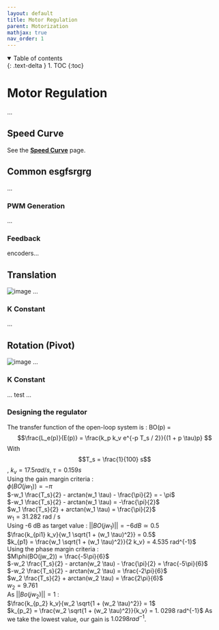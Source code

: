 ```yaml
---
layout: default
title: Motor Regulation
parent: Motorization
mathjax: true
nav_order: 1
---
```


<details open markdown="block">
  <summary>
    Table of contents
  </summary>
  {: .text-delta }
1. TOC
{:toc}
</details>

# Motor Regulation
...

## Speed Curve
See the **[Speed Curve](/speedCurve)** page.

## Common esgfsrgrg
...

### PWM Generation
...

### Feedback
encoders...

## Translation
![image](https://user-images.githubusercontent.com/23436953/228483207-f1e11347-ffc9-4086-a2b3-49d63ada9217.png)
...

### K Constant
...


## Rotation (Pivot)
![image](https://user-images.githubusercontent.com/23436953/228483356-38b98cfd-41e4-4f16-b560-a83ecde1d68a.png)
...

### K Constant
...
test
...

### Designing the regulator

The transfer function of the open-loop system is : BO(p) =
$$\frac{L_e(p)}{E(p)} = \frac{k_p k_v e^{-p T_s / 2}}{(1 + p \tau)p}
$$
With $$T_s = \frac{1}{100} s$$, $k_v = 17.5 rad / s$, $\tau = 0.159 s$\
Using the gain margin criteria :\
$\phi (BO(jw_1)) = - \pi$\
$-w_1 \frac{T_s}{2} - arctan(w_1 \tau) - \frac{\pi}{2} = - \pi$\
$-w_1  \frac{T_s}{2}  - arctan(w_1 \tau)  = -\frac{\pi}{2}$\
$w_1  \frac{T_s}{2}  + arctan(w_1 \tau)  = \frac{\pi}{2}$\
$w_1 = 31.282$ rad / s\
Using -6 dB as target value : $|| BO(jw_1)|| = -6 dB \simeq 0.5$\
$\frac{k_{pi1} k_v}{w_1 \sqrt{1 + (w_1 \tau)^2}} = 0.5$\
$k_{p1} = \frac{w_1 \sqrt{1 + (w_1 \tau)^2}}{2 k_v} = 4.535 rad^{-1}$\
Using the phase margin criteria :\
$M\phi(BO(jw_2)) = \frac{-5\pi}{6}$\
$-w_2 \frac{T_s}{2} - arctan(w_2 \tau) - \frac{\pi}{2} = \frac{-5\pi}{6}$\
$-w_2 \frac{T_s}{2} - arctan(w_2 \tau)  = \frac{-2\pi}{6}$\
$w_2 \frac{T_s}{2} + arctan(w_2 \tau)  = \frac{2\pi}{6}$\
$w_2 =  9.761$\
As $||Bo(jw_2)|| = 1$ :\
$\frac{k_{p_2} k_v}{w_2 \sqrt{1 + (w_2 \tau)^2}} = 1$\
$k_{p_2} = \frac{w_2 \sqrt{1 + (w_2 \tau)^2}}{k_v} = 1. 0298 rad^{-1}$
As we take the lowest value, our gain is $1. 0298 rad^{-1}$.

